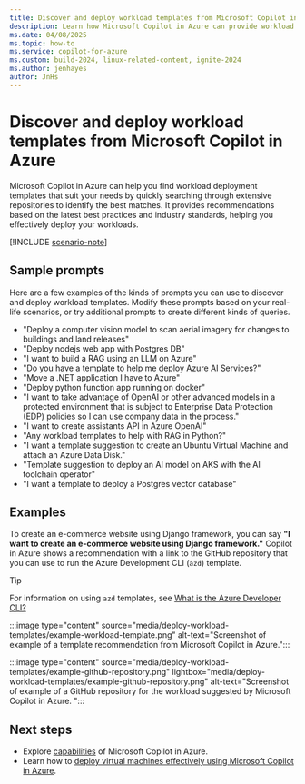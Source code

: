 ```yaml
---
title: Discover and deploy workload templates from Microsoft Copilot in Azure
description: Learn how Microsoft Copilot in Azure can provide workload templates for your scenario.
ms.date: 04/08/2025
ms.topic: how-to
ms.service: copilot-for-azure
ms.custom: build-2024, linux-related-content, ignite-2024
ms.author: jenhayes
author: JnHs
---
```


# Discover and deploy workload templates from Microsoft Copilot in Azure

Microsoft Copilot in Azure can help you find workload deployment templates that suit your needs by quickly searching through extensive repositories to identify the best matches. It provides recommendations based on the latest best practices and industry standards, helping you effectively deploy your workloads.

[!INCLUDE [scenario-note](includes/scenario-note.md)]

## Sample prompts

Here are a few examples of the kinds of prompts you can use to discover and deploy workload templates. Modify these prompts based on your real-life scenarios, or try additional prompts to create different kinds of queries.

- "Deploy a computer vision model to scan aerial imagery for changes to buildings and land releases"
- "Deploy nodejs web app with Postgres DB"
- "I want to build a RAG using an LLM on Azure"
- "Do you have a template to help me deploy Azure AI Services?"
- "Move a .NET application I have to Azure"
- "Deploy python function app running on docker"
- "I want to take advantage of OpenAI or other advanced models in a protected environment that is subject to Enterprise Data Protection (EDP) policies so I can use company data in the process."
- "I want to create assistants API in Azure OpenAI"
- "Any workload templates to help with RAG in Python?"
- "I want a template suggestion to create an Ubuntu Virtual Machine and attach an Azure Data Disk."
- "Template suggestion to deploy an AI model on AKS with the AI toolchain operator"
- "I want a template to deploy a Postgres vector database"

## Examples

To create an e-commerce website using Django framework, you can say **"I want to create an e-commerce website using Django framework."** Copilot in Azure shows a recommendation with a link to the GitHub repository that you can use to run the Azure Development CLI (`azd`) template.

> [!TIP]
> For information on using `azd` templates, see [What is the Azure Developer CLI?](/azure/developer/azure-developer-cli/overview?tabs=windows)

:::image type="content" source="media/deploy-workload-templates/example-workload-template.png" alt-text="Screenshot of example of a template recommendation from Microsoft Copilot in Azure.":::

:::image type="content" source="media/deploy-workload-templates/example-github-repository.png" lightbox="media/deploy-workload-templates/example-github-repository.png" alt-text="Screenshot of example of a GitHub repository for the workload suggested by Microsoft Copilot in Azure. ":::

## Next steps

- Explore [capabilities](capabilities.md) of Microsoft Copilot in Azure.
- Learn how to [deploy virtual machines effectively using Microsoft Copilot in Azure](deploy-vms-effectively.md).
